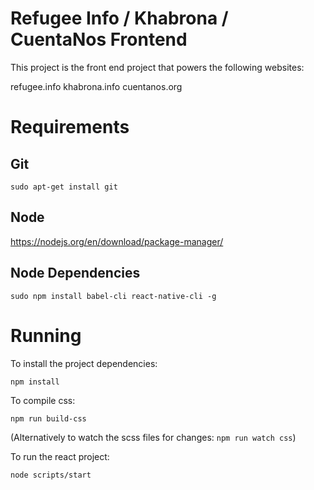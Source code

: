 # Refugee Info / Khabrona / CuentaNos Frontend

This project is the front end project that powers the following websites:

refugee.info
khabrona.info
cuentanos.org

# Requirements

## Git

`sudo apt-get install git`

## Node

https://nodejs.org/en/download/package-manager/

## Node Dependencies

`sudo npm install babel-cli react-native-cli -g`

# Running

To install the project dependencies:

`npm install`

To compile css:

`npm run build-css`

(Alternatively to watch the scss files for changes: `npm run watch css`)

To run the react project:

`node scripts/start`

